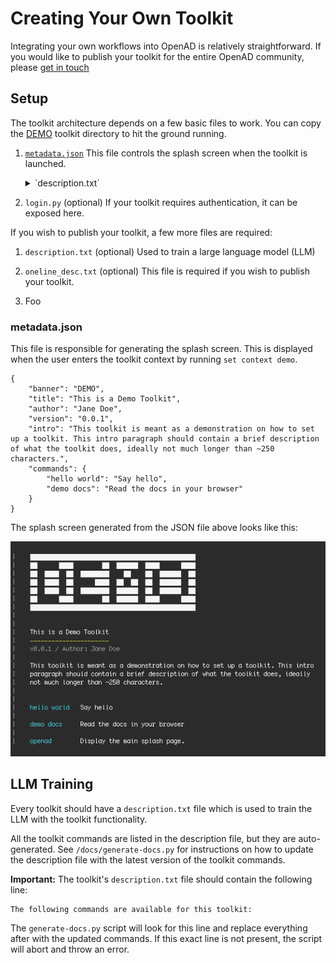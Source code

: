 # Creating Your Own Toolkit

Integrating your own workflows into OpenAD is relatively straightforward. If you would like to publish your toolkit for the entire OpenAD community, please [get in touch](https://acceleratedscience.github.io/openad-docs/about.html)

## Setup

The toolkit architecture depends on a few basic files to work. You can copy the [DEMO](./DEMO) toolkit directory to hit the ground running.


1. [`metadata.json`](#metadata.json) This file controls the splash screen when the toolkit is launched.
    <details>
    <summary markdown="block">`description.txt`</summary>
    <div markdown="block">
    Foo bar
    </div>
    </details>
    
2. `login.py` (optional) If your toolkit requires authentication, it can be exposed here.

If you wish to publish your toolkit, a few more files are required:
1. `description.txt` (optional) Used to train a large language model (LLM)
1. `oneline_desc.txt` (optional) This file is required if you wish to publish your toolkit.

1. Foo
    

### metadata.json

This file is responsible for generating the splash screen. This is displayed when the user enters the toolkit context by running `set context demo`.

    {
        "banner": "DEMO",
        "title": "This is a Demo Toolkit",
        "author": "Jane Doe",
        "version": "0.0.1",
        "intro": "This toolkit is meant as a demonstration on how to set up a toolkit. This intro paragraph should contain a brief description of what the toolkit does, ideally not much longer than ~250 characters.",
        "commands": {
            "hello world": "Say hello",
            "demo docs": "Read the docs in your browser"
        }
    }

The splash screen generated from the JSON file above looks like this:

![demo-splash-page](readme/demo-splash.png)


## LLM Training

Every toolkit should have a `description.txt` file which is used to train the LLM with the toolkit functionality.

All the toolkit commands are listed in the description file, but they are auto-generated. See `/docs/generate-docs.py` for instructions on how to update the description file with the latest version of the toolkit commands.

**Important:** The toolkit's `description.txt` file should contain the following line:

    The following commands are available for this toolkit:

The `generate-docs.py` script will look for this line and replace everything after with the updated commands. If this exact line is not present, the script will abort and throw an error.